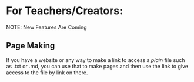 # For Teachers/Creators:
NOTE: New Features Are Coming
## Page Making
If you have a website or any way to make a link to access a *plain* file such as .txt or .md, you can use that to make pages and then use the link to give access to the file by link on there.
